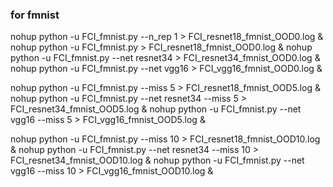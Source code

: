### for fmnist

nohup python -u FCI_fmnist.py --n_rep 1 > FCI_resnet18_fmnist_OOD0.log &
nohup python -u FCI_fmnist.py > FCI_resnet18_fmnist_OOD0.log &
nohup python -u FCI_fmnist.py --net resnet34 > FCI_resnet34_fmnist_OOD0.log &
nohup python -u FCI_fmnist.py --net vgg16 > FCI_vgg16_fmnist_OOD0.log &

nohup python -u FCI_fmnist.py --miss 5 > FCI_resnet18_fmnist_OOD5.log &
nohup python -u FCI_fmnist.py --net resnet34 --miss 5 > FCI_resnet34_fmnist_OOD5.log &
nohup python -u FCI_fmnist.py --net vgg16 --miss 5 > FCI_vgg16_fmnist_OOD5.log &

nohup python -u FCI_fmnist.py --miss 10 > FCI_resnet18_fmnist_OOD10.log &
nohup python -u FCI_fmnist.py --net resnet34 --miss 10 > FCI_resnet34_fmnist_OOD10.log &
nohup python -u FCI_fmnist.py --net vgg16 --miss 10 > FCI_vgg16_fmnist_OOD10.log &